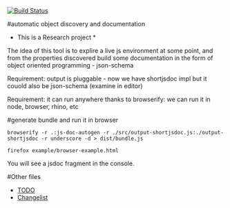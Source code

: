 [![Build Status](https://travis-ci.org/cancerberoSgx/short-jsdoc.png?branch=master)](https://travis-ci.org/cancerberoSgx/js-doc-autogen)

#automatic object discovery and documentation

* This is a Research project *

The idea of this tool is to explire a live js environment at some point, and from the properties discovered build some documentation  in the form of object oriented programming - json-schema

Requirement: output is pluggable - now we have shortjsdoc impl but it couold also be json-schema (examine in editor)

Requirement: it can run anywhere thanks to browserify: we can run it in node, browser, rhino, etc

#generate bundle and run it in browser

    browserify -r .:js-doc-autogen -r ./src/output-shortjsdoc.js:./output-shortjsdoc -r underscore -d > dist/bundle.js
    
    firefox example/browser-example.html

You will see a jsdoc fragment in the console. 

#Other files

 * [TODO](https://github.com/cancerberoSgx/js-doc-autogen/blob/master/TODO.md)
 * [Changelist](https://github.com/cancerberoSgx/js-doc-autogen/blob/master/Changelist.md)